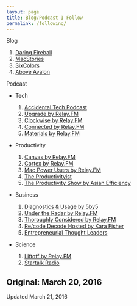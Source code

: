 ```yaml
---
layout: page
title: Blog/Podcast I Follow
permalink: /following/
---
```


Blog

1. [Daring Fireball](http://daringfireball.net)
2. [MacStories](https://www.macstories.net)
3. [SixColors](https://www.macstories.net)
4. [Above Avalon](http://www.aboveavalon.com)

Podcast

- Tech
	1. [Accidental Tech Podcast](http://atp.fm)
	2. [Upgrade by Relay.FM](https://www.relay.fm/upgrade)
	3. [Clockwise by Relay.FM](https://www.relay.fm/clockwise)
	4. [Connected by Relay.FM](https://www.relay.fm/connected)
	5. [Materials by Relay.FM](https://www.relay.fm/material)
- Productivity
	1. [Canvas by Relay.FM](https://www.relay.fm/canvas)
	2. [Cortex by Relay.FM](https://www.relay.fm/cortex)
	3. [Mac Power Users by Relay.FM](https://www.relay.fm/mpu)
	4. [The Productivityist](http://productivityist.com)
	5. [The Productivity Show by Asian Efficiency](http://www.asianefficiency.com/podcast/)
- Business
 	1. [Diagnostics & Usage by 5by5](http://5by5.tv/dau)
	2. [Under the Radar by Relay.FM](https://www.relay.fm/radar)
	3. [Thoroughly Considered by Relay.FM](https://www.relay.fm/tc)
	4. [Re/code Decode Hosted by Kara Fisher](https://player.fm/series/recode-decode-hosted-by-kara-swisher-88572)
	5. [Entrepreneurial Thought Leaders](http://etl.stanford.edu)

- Science
	1. [Liftoff by Relay.FM](https://www.relay.fm/liftoff)
	2. [Startalk Radio](http://www.startalkradio.net)





Original: March 20, 2016
---
Updated March 21, 2016